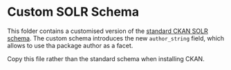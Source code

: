 # Custom SOLR Schema

This folder contains a customised version of the [standard CKAN SOLR schema](https://raw.githubusercontent.com/ckan/ckan/master/ckan/config/solr/schema.xml).
The custom schema introduces the new `author_string` field, which allows to use tha package author as a facet.

Copy this file rather than the standard schema when installing CKAN.